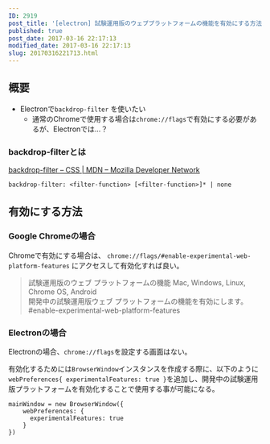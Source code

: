 ```yaml
---
ID: 2919
post_title: '[electron] 試験運用版のウェブプラットフォームの機能を有効にする方法'
published: true
post_date: 2017-03-16 22:17:13
modified_date: 2017-03-16 22:17:13
slug: 20170316221713.html
---
```

<h2>概要</h2>
<ul>
<li>Electronで<code>backdrop-filter</code> を使いたい
<ul>
<li>通常のChromeで使用する場合は<code>chrome://flags</code>で有効にする必要があるが、Electronでは…？</li>
</ul>
</li>
</ul>
<h3>backdrop-filterとは</h3>
<p><a href="https://developer.mozilla.org/ja/docs/Web/CSS/backdrop-filter">backdrop-filter &#8211; CSS | MDN &#8211; Mozilla Developer Network</a></p>
<pre><code class="language-css">backdrop-filter: &lt;filter-function&gt; [&lt;filter-function&gt;]* | none
</code></pre>
<h2>有効にする方法</h2>
<h3>Google Chromeの場合</h3>
<p>Chromeで有効にする場合は、 <code>chrome://flags/#enable-experimental-web-platform-features</code> にアクセスして有効化すれば良い。</p>
<blockquote><p>
  試験運用版のウェブ プラットフォームの機能 Mac, Windows, Linux, Chrome OS, Android<br />
  開発中の試験運用版ウェブ プラットフォームの機能を有効にします。 #enable-experimental-web-platform-features
</p></blockquote>
<h3>Electronの場合</h3>
<p>Electronの場合、<code>chrome://flags</code>を設定する画面はない。</p>
<p>有効化するためには<code>BrowserWindow</code>インスタンスを作成する際に、以下のように<code>webPreferences{ experimentalFeatures: true }</code>を追加し、開発中の試験運用版プラットフォームを有効化することで使用する事が可能になる。</p>
<pre><code class="language-javascript">mainWindow = new BrowserWindow({ 
    webPreferences: {
      experimentalFeatures: true
    }
})
</code></pre>